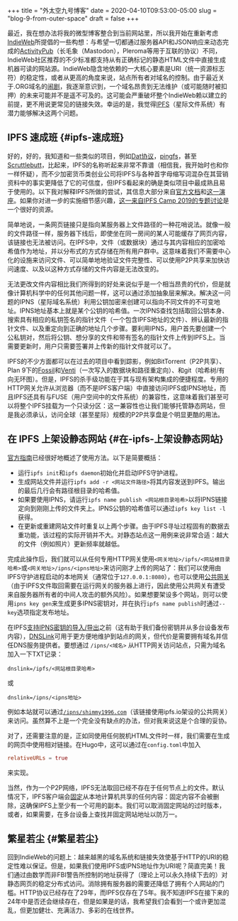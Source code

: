 +++
title = "外太空九号博客"
date = 2020-04-10T09:53:00-05:00
slug = "blog-9-from-outer-space"
draft = false
+++

最近，我在想办法将我的微型博客整合到当前网站里，所以我开始在重新考虑[IndieWeb](https://indieweb.org/)所提倡的一些构想：与希望一切都通过服务器API和JSON响应来动态完成的[ActivityPub](https://activitypub.rocks/)（长毛象（Mastodon），Pleroma等用于互联的协议）不同，IndieWeb社区推荐的不少标准都支持从有正确标记的静态HTML文件中直接生成机器可读的网站源。IndieWeb隐含地依赖的一大核心要素是URI（统一资源标志符）的稳定性，或者从更高的角度来说，站点所有者对域名的控制。由于最近关于.ORG域名的[闹剧](https://www.eff.org/deeplinks/2020/03/members-congress-once-again-urge-icann-save-dot-org)，我逐渐意识到，一个域名昂贵到无法维护（或可能随时被扣押）的未来可能并不是遥不可及的。这可能会严重破坏整个IndieWeb赖以建立的前提，更不用说更常见的链接失效。幸运的是，我觉得[IPFS](https://ipfs.io/)（星际文件系统）有潜力能够解决这两个问题。


## IPFS 速成班 {#ipfs-速成班}

好的，好的，我知道和一些类似的项目，例如[Dat协议](https://dat.foundation/)，[pingfs](https://github.com/yarrick/pingfs)，甚至[Scruttlebutt](https://scuttlebutt.nz/)，比起来，IPFS的名称听起来非常不靠谱（相信我，我开始时也和你一样怀疑），而不少加密货币类创业公司将IPFS与各种首字母缩写词混杂在其营销资料中的事实更降低了它的可信度，但IPFS看起来的确是类似项目中最成熟且易于使用的。以下我对解释IPFS所做的尝试，其信息大部分来自[官方文档](https://docs.ipfs.io/)和[这一演座](https://www.youtube.com/watch?v=HUVmypx9HGI)。如果你对进一步的实施细节感兴趣，[这一来自IPFS Camp 2019的专题讨论](https://www.youtube.com/watch?v=Z5zNPwMDYGg)是一个很好的资源。

简单地说，一条网页链接只是指向某服务器上文件路径的一种花哨说法。就像一般的文件路径一样，服务器下线后，即使坐在同一房间的某人可能缓存了网页内容，该链接也无法被访问。在IPFS中，文件（或数据块）通过与其内容相应的加密哈希值作为地址，并以分布式的方式存储在所有用户群中。这意味着我们不需要中心化的设施来访问文件、可以简单地地验证文件完整性、可以使用P2P共享来加快访问速度、以及以这种方式存储的文件内容是无法改变的。

无法更改文件内容相比我们所得到的好处来说似乎是一个相当昂贵的代价，但是就像计算机科学中的任何其他问题一样，这可以通过添加抽象层来解决。解决这一问题的IPNS（星际域名系统）利用公钥加密来创建可以指向不同文件的不可变地址。IPNS地址基本上就是某个公钥的哈希值。一次IPNS查找包括取回公钥本身、搜索具有相应的私钥签名的指针文件（一个包含IPFS地址的文件）、辨认最新的指针文件、以及重定向到正确的地址几个步骤。要利用IPNS，用户首先要创建一个公私钥对，然后将公钥、想分享的文件和带有签名的指针文件上传到IPFS上。当需要更新时，用户只需要签署并上传新的指针文件就可以了。

IPFS的不少方面都可以在过去的项目中看到踪影，例如BitTorrent（P2P共享）、Plan 9下的[Fossil](https://zh.wikipedia.org/zh-cn/Fossil%5F(%25E6%25AA%2594%25E6%25A1%2588%25E7%25B3%25BB%25E7%25B5%25B1))和[Venti](https://en.wikipedia.org/wiki/Venti)（一次写入的数据块和路径重定向）、和git（哈希树/有向无环图）。但是，IPFS的杀手级功能在于其与现有架构集成的便捷程度。专用的HTTP网关允许从浏览器（而不是IPFS客户端）中直接访问IPFS或IPNS地址，而且IPFS还具有与FUSE（用户空间中的文件系统）的兼容性，这意味着我们甚至可以将整个IPFS挂载为一个只读分区：这一兼容性也让我们能够托管静态网站，但是我必须承认，访问全球（甚至星际）规模的P2P共享盘是个明显更酷的用法。


## 在 IPFS 上架设静态网站 {#在-ipfs-上架设静态网站}

[官方指南](https://docs-beta.ipfs.io/how-to/command-line-quick-start/)已经很好地概述了使用方法。以下是简要概括：

-   运行`ipfs init`和`ipfs daemon`初始化并启动IPFS守护进程。
-   生成网站文件并运行`ipfs add -r <网站文件路径>`将其内容发送到IPFS。输出的最后几行会有路径根目录的哈希值。
-   如果要使用IPNS，请运行`ipfs name publish <网站根目录哈希>`以将IPNS链接定向到刚刚上传的文件夹上。IPNS公钥的哈希值可以通过`ipfs key list -l`获得。
-   在更新或重建网站文件时重复以上两个步骤。由于IPFS寻址过程固有的数据去重功能，该过程的实际开销并不大。对静态站点这一用例来说非常合适：越大的文件（例如照片）更新频率就越低。

完成此操作后，我们就可以从任何专用HTTP网关使用`<网关地址>/ipfs/<网站根目录哈希>`或`<网关地址>/ipns/<ipns地址>`来访问刚才上传的网站了：我们可以使用由IPFS守护进程启动的本地网关（通常位于`127.0.0.1:8080`），也可以使用[公共网关](https://ipfs.github.io/public-gateway-checker/)（由于IPFS文件取回需要在运行网关的服务器上进行，因此使用公共网关有遭受来自服务器所有者的中间人攻击的额外风险）。如果想要架设多个网站，则可以使用`ipns key gen`来生成更多IPNS密钥对，并在执行`ipfs name publish`时通过`--key`选项指定发布地址。

在IPFS[支持IPNS密钥的导入/导出](https://github.com/ipfs/go-ipfs/issues/4240)之前（这有助于我们备份密钥并从多台设备发布内容），[DNSLink](https://docs.ipfs.io/guides/concepts/dnslink/)可用于更方便地维护到站点的网关，但代价是需要拥有域名并信任DNS服务提供者。要想通过 `/ipns/<域名>` 从HTTP网关访问站点，只需为域名加入一下TXT记录：

```text
dnslink=/ipfs/<网站根目录哈希>
```

或

```text
dnslink=/ipns/<ipns地址>
```

例如本站就可以通过[`/ipns/shimmy1996.com`](https://ipfs.io/ipns/shimmy1996.com/)（该链接使用ipfs.io架设的公共网关）来访问。虽然算不上是一个完全没有缺点的办法，但对我来说这是个合理的妥协。

对了，还需要注意的是，正如同使用任何脱机HTML文件时一样，我们需要在生成的网页中使用相对链接。在Hugo中，这可以通过在`config.toml`中加入

```toml
relativeURLs = true
```

来实现。

当然，作为一个P2P网络，IPFS无法取回已经不存在于任何节点上的文件。默认情况下，IPFS客户端会[固定](https://docs.ipfs.io/guides/concepts/pinning/)从本地计算机共享的任何内容：固定内容不会被删除，这确保IPFS上至少有一个可用的副本。我们可以取消固定网站的过时版本，或者，如果需要，在多台设备上查找并固定网站地址以防万一。


## 繁星若尘 {#繁星若尘}

回到IndieWeb的问题上：越来越黑的域名系统和链接失效使基于HTTP的URI的稳定性难以保证。但是，如果我们使用IPFS或IPNS地址作为URI呢？简直完美！我们通过由数学而非FBI警告所控制的地址获得了（理论上可以永久持续下去的）对静态网页的稳定分布式访问。消除拥有服务器的需要还降低了拥有个人网站的门槛。HTTP协议已经存在了29年，而IPFS仅存在了5年。我不知道IPFS在接下来的24年中是否还会继续存在，但是如果是的话，我希望我们会看到一个或许更加混乱，但更加健壮、充满活力、多彩的在线世界。
